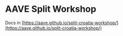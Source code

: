 # AAVE Split Workshop

Docs in [https://aave.github.io/split-croatia-workshop/](https://aave.github.io/split-croatia-workshop/)
